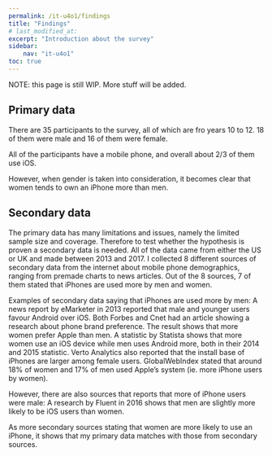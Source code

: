 ```yaml
---
permalink: /it-u4o1/findings
title: "Findings"
# last_modified_at: 
excerpt: "Introduction about the survey"
sidebar:
    nav: "it-u4o1"
toc: true
---
```

NOTE: this page is still WIP. More stuff will be added.
## Primary data
There are 35 participants to the survey, all of which are fro years 10 to 12. 18 of them were male and 16 of them were female.

All of the participants have a mobile phone, and overall about 2/3 of them use iOS. 

However, when gender is taken into consideration, it becomes clear that women tends to own an iPhone more than men. 

## Secondary data
The primary data has many limitations and issues, namely the limited sample size and coverage. Therefore to test whether the hypothesis is proven a secondary data is needed. All of the data came from either the US or UK and made between 2013 and 2017. I collected 8 different sources of secondary data from the internet about mobile phone demographics, ranging from premade charts to news articles. Out of the 8 sources, 7 of them stated that iPhones are used more by men and women. 

Examples of secondary data saying that iPhones are used more by men:
A news report by eMarketer in 2013 reported that male and younger users favour Android over iOS.
Both Forbes and Cnet had an article showing a research about phone brand preference. The result shows that more women prefer Apple than men.
A statistic by Statista shows that more women use an iOS device while men uses Android more, both in their 2014 and 2015 statistic. 
Verto Analytics also reported that the install base of iPhones are larger among female users.
GlobalWebIndex stated that around 18% of women and 17% of men used Apple’s system (ie. more iPhone users by women).

However, there are also sources that reports that more of iPhone users were male:
A research by Fluent in 2016 shows that men are slightly more likely to be iOS users than women.

As more secondary sources stating that women are more likely to use an iPhone, it shows that my primary data matches with those from secondary sources.
